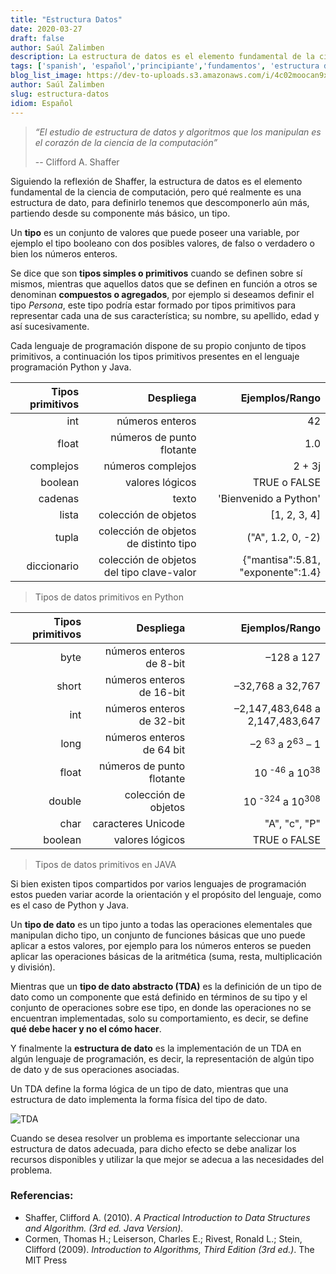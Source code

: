 ```yaml
---
title: "Estructura Datos"
date: 2020-03-27
draft: false
author: Saúl Zalimben
description: La estructura de datos es el elemento fundamental de la ciencia de computación, son un medio para manejar grandes cantidades de datos de manera eficiente.
tags: ['spanish', 'español','principiante','fundamentos', 'estructura de datos']
blog_list_image: https://dev-to-uploads.s3.amazonaws.com/i/4c02moocan9xt9tk0zei.png
author: Saúl Zalimben
slug: estructura-datos
idiom: Español
---
```


>
> _“El estudio de estructura de datos y algoritmos que los manipulan es el corazón de la ciencia de la computación”_ 
>
> -- Clifford A. Shaffer
> 

Siguiendo la reflexión de Shaffer, la estructura de datos es el elemento fundamental de la ciencia de computación, pero qué realmente es una estructura de dato, para definirlo tenemos que descomponerlo aún más, partiendo desde su componente más básico, un tipo.


Un **tipo** es un conjunto de valores que puede poseer una variable, por ejemplo el tipo booleano con dos posibles valores, de falso o verdadero o bien los números enteros. 


Se dice que son **tipos simples o primitivos** cuando se definen sobre sí mismos, mientras que aquellos datos que se definen en función a otros se denominan **compuestos o agregados**, por ejemplo si deseamos definir el tipo *Persona*, este tipo podría estar formado por tipos primitivos para representar cada una de sus característica; su nombre, su apellido, edad y así sucesivamente.


Cada lenguaje de programación dispone de su propio conjunto de tipos primitivos, a continuación los tipos primitivos presentes en el lenguaje programación Python y Java.

| Tipos primitivos  | Despliega                                 | Ejemplos/Rango  |
| -----------------:|------------------------------------------:|----------:|
| int               | números enteros                           | 42        |
| float             | números de punto flotante                 | 1.0       |
| complejos         | números complejos                         | 2 + 3j    |
| boolean           | valores lógicos                           | TRUE o FALSE|
| cadenas           | texto                                     | 'Bienvenido a Python'|
| lista             | colección de objetos                      | [1, 2, 3, 4]     |
| tupla             | colección de objetos de distinto tipo     | ("A", 1.2, 0, -2)|
| diccionario       | colección de objetos del tipo clave-valor | \{"mantisa":5.81, "exponente":1.4\}|
>Tipos de datos primitivos en Python

| Tipos primitivos  | Despliega                                 | Ejemplos/Rango  |
| -----------------:|------------------------------------------:|----------:|
| byte              | números enteros de 8-bit                  | –128 a 127 |
| short             | números enteros de 16-bit                 | –32,768 a 32,767       |
| int               | números enteros de 32-bit                 | –2,147,483,648 a 2,147,483,647    |
| long              | números enteros de 64 bit                 | –2 <sup> 63</sup> a 2<sup>63</sup> – 1|
| float             | números de punto flotante                 | 10<sup> -46</sup> a 10<sup>38</sup>|
| double            | colección de objetos                      | 10<sup> -324</sup> a 10<sup>308</sup>|
| char              | caracteres Unicode                        | "A", "c", "P"|
| boolean           | valores lógicos                           | TRUE o FALSE|
>Tipos de datos primitivos en JAVA

Si bien existen tipos compartidos por varios lenguajes de programación estos pueden variar acorde la orientación y el propósito del lenguaje, como es el caso de Python y Java.

Un **tipo de dato** es un tipo junto a todas las operaciones elementales que manipulan dicho tipo, un conjunto de funciones básicas que uno puede aplicar a estos valores, por ejemplo para los números enteros se pueden aplicar las operaciones básicas de la aritmética (suma, resta, multiplicación y división).

Mientras que un **tipo de dato abstracto (TDA)** es la definición de un tipo de dato como un componente que está definido en términos de su tipo y el conjunto de operaciones sobre ese tipo, en donde las operaciones no se encuentran implementadas, solo su comportamiento, es decir, se define **qué debe hacer y no el cómo hacer**.

Y finalmente la **estructura de dato** es la implementación de un TDA en algún lenguaje de programación, es decir, la representación de algún tipo de dato y de sus operaciones asociadas.

Un TDA define la forma lógica de un tipo de dato, mientras que una estructura de dato implementa la forma física del tipo de dato.

![TDA](https://dev-to-uploads.s3.amazonaws.com/i/4c02moocan9xt9tk0zei.png)

Cuando se desea resolver un problema es importante seleccionar una estructura de datos adecuada, para dicho efecto se debe analizar los recursos disponibles y utilizar la que mejor se adecua a las necesidades del problema.


### Referencias:
- Shaffer, Clifford A. (2010). *A Practical Introduction to Data Structures and Algorithm.  (3rd ed. Java Version).*
-  Cormen, Thomas H.; Leiserson, Charles E.; Rivest, Ronald L.; Stein, Clifford (2009). *Introduction to Algorithms, Third Edition (3rd ed.)*. The MIT Press

